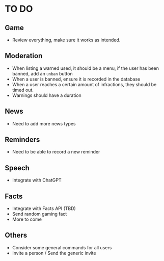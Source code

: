 # TO DO

## Game

-   Review everything, make sure it works as intended.

## Moderation

-   When listing a warned used, it should be a menu, if the user has been banned, add an `unban` button
-   When a user is banned, ensure it is recorded in the database
-   When a user reaches a certain amount of infractions, they should be timed out.
-   Warnings should have a duration

## News

-   Need to add more news types

## Reminders

-   Need to be able to record a new reminder

## Speech

-   Integrate with ChatGPT

## Facts

-   Integrate with Facts API (TBD)
-   Send random gaming fact
-   More to come

## Others

-   Consider some general commands for all users
-   Invite a person / Send the generic invite

